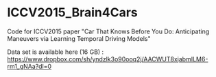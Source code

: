 # ICCV2015_Brain4Cars
Code for ICCV2015 paper "Car That Knows Before You Do: Anticipating Maneuvers via Learning Temporal Driving Models"


Data set is available here (16 GB) : https://www.dropbox.com/sh/yndzlk3o90ooq2j/AACWUT8xjabmILM6-rm1_gNAa?dl=0 
